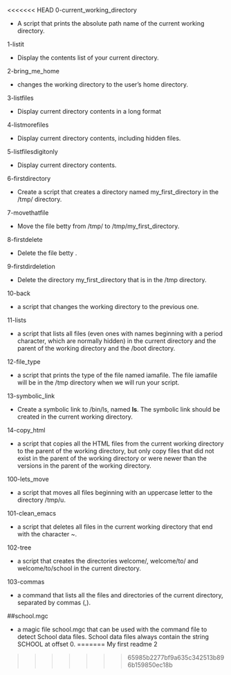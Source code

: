 <<<<<<< HEAD
0-current_working_directory
* A script that prints the absolute path name of the current working directory.

1-listit
* Display the contents list of your current directory.

2-bring_me_home
* changes the working directory to the user’s home directory.

3-listfiles
* Display current directory contents in a long format

4-listmorefiles
* Display current directory contents, including hidden files.

5-listfilesdigitonly
* Display current directory contents.

6-firstdirectory
* Create a script that creates a directory named my_first_directory in the /tmp/ directory.

7-movethatfile
* Move the file betty from /tmp/ to /tmp/my_first_directory.

8-firstdelete
* Delete the file betty .

9-firstdirdeletion
* Delete the directory my_first_directory that is in the /tmp directory.

10-back
* a script that changes the working directory to the previous one.

11-lists
* a script that lists all files (even ones with names beginning with a period character, which are normally hidden) in the current directory and the parent of the working directory and the /boot directory.

12-file_type
* a script that prints the type of the file named iamafile. The file iamafile will be in the /tmp directory when we will run your script.

13-symbolic_link
* Create a symbolic link to /bin/ls, named __ls__. The symbolic link should be created in the current working directory.

14-copy_html
* a script that copies all the HTML files from the current working directory to the parent of the working directory, but only copy files that did not exist in the parent of the working directory or were newer than the versions in the parent of the working directory.

100-lets_move
* a script that moves all files beginning with an uppercase letter to the directory /tmp/u.

101-clean_emacs
* a script that deletes all files in the current working directory that end with the character ~.

102-tree
* a script that creates the directories welcome/, welcome/to/ and welcome/to/school in the current directory.

103-commas
* a command that lists all the files and directories of the current directory, separated by commas (,).

##school.mgc
* a magic file school.mgc that can be used with the command file to detect School data files. School data files always contain the string SCHOOL at offset 0.
=======
My first readme 2
>>>>>>> 65985b2277bf9a635c342513b896b159850ec18b
